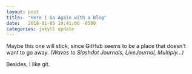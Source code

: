 ```yaml
---
layout: post
title:  "Here I Go Again with a Blog"
date:   2018-01-05 19:41:00 -0500
categories: jekyll update
---
```


Maybe this one will stick, since GitHub seems to be a place that doesn't want to go away. _(Waves to Slashdot Journals, LiveJournal, Multiply...)_

Besides, I like git.

